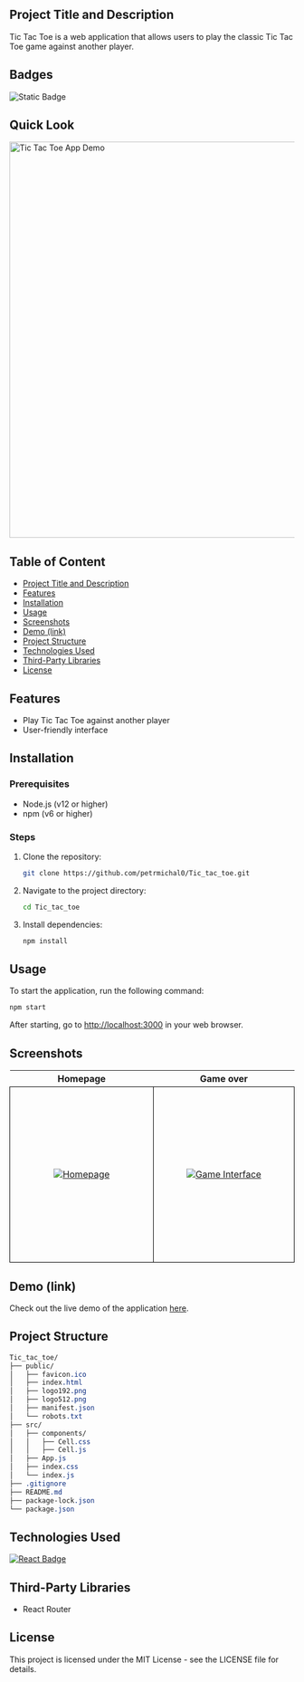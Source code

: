 ## Project Title and Description
Tic Tac Toe is a web application that allows users to play the classic Tic Tac Toe game against another player.

## Badges
![Static Badge](https://img.shields.io/badge/status-online-brightgreen)

## Quick Look
<img src="https://github.com/user-attachments/assets/196923bc-7241-44c3-b167-cd718b318f50" width="700" alt="Tic Tac Toe App Demo">

## Table of Content
- [Project Title and Description](#project-title-and-description)
- [Features](#features)
- [Installation](#installation)
- [Usage](#usage)
- [Screenshots](#screenshots)
- [Demo (link)](#demo-link)
- [Project Structure](#project-structure)
- [Technologies Used](#technologies-used)
- [Third-Party Libraries](#third-party-libraries)
- [License](#license)

## Features
- Play Tic Tac Toe against another player
- User-friendly interface

## Installation

### Prerequisites
- Node.js (v12 or higher)
- npm (v6 or higher)

### Steps

1. Clone the repository:
    ```bash
    git clone https://github.com/petrmichal0/Tic_tac_toe.git
    ```

2. Navigate to the project directory:
    ```bash
    cd Tic_tac_toe
    ```

3. Install dependencies:
    ```bash
    npm install
    ```

## Usage
To start the application, run the following command:
```bash
npm start
```
After starting, go to [http://localhost:3000](http://localhost:3000) in your web browser.

## Screenshots

<table>
  <tr>
    <th>Homepage</th>
    <th>Game over</th>
  </tr>
  <tr>
    <td style="border: 1px solid black; width: 310px; height: 310px; text-align: center;">
  <a href="https://your-page-link-1.com" target="_blank" rel="noopener noreferrer">
    <img src="https://github.com/user-attachments/assets/6fea9dac-1856-48d2-b534-fefc63afa2f8" 
         alt="Homepage" 
         style="max-width: 310px; max-height: 310px; object-fit: cover;">
  </a>
</td>
<td style="border: 1px solid black; width: 310px; height: 310px; text-align: center;">
  <a href="https://your-page-link-2.com" target="_blank" rel="noopener noreferrer">
    <img src="https://github.com/user-attachments/assets/65cd5078-32d9-4f5c-9ee8-ce14cf0e4530" 
         alt="Game Interface" 
         style="max-width: 310px; max-height: 310px; object-fit: cover;">
  </a>
</td>
  </tr>
</table>

## Demo (link)

Check out the live demo of the application [here](https://tic-tac-toe-v11.netlify.app/).

## Project Structure

```css
Tic_tac_toe/
├── public/
│   ├── favicon.ico
│   ├── index.html
│   ├── logo192.png
│   ├── logo512.png
│   ├── manifest.json
│   └── robots.txt
├── src/
│   ├── components/
│   │   ├── Cell.css
│   │   ├── Cell.js
│   ├── App.js
│   ├── index.css
│   └── index.js
├── .gitignore
├── README.md
├── package-lock.json
└── package.json
```

## Technologies Used

[![React Badge](https://img.shields.io/badge/-React-61DBFB?style=for-the-badge&labelColor=black&logo=react&logoColor=61DBFB)](#)

## Third-Party Libraries

* React Router

## License

This project is licensed under the MIT License - see the LICENSE file for details.

